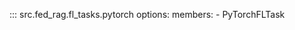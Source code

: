 <!-- markdownlint-disable-file MD041 -->

::: src.fed_rag.fl_tasks.pytorch
    options:
      members:
        - PyTorchFLTask
